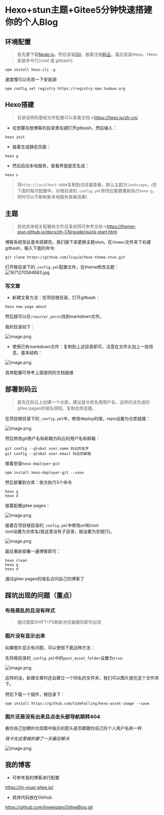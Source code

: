 ﻿# Hexo+stun主题+Gitee5分钟快速搭建你的个人Blog

## 环境配置

>首先要下载[Node.js](https://links.jianshu.com/go?to=http%3A%2F%2Fnodejs.cn%2F)，然后安装[Git](https://links.jianshu.com/go?to=https%3A%2F%2Fgit-scm.com%2Fdownloads)，接着注册[码云](https://links.jianshu.com/go?to=https%3A%2F%2Fgitee.com%2F)，最后安装Hexo，Hexo安装命令行(cmd 或 gitbash):
```
npm install hexo-cli -g
```
速度慢可以先改一下安装源:

```
npm config set registry https://registry.npm.taobao.org
```
## Hexo搭建
>目录说明和基础文件配置可以查看文档->https://hexo.io/zh-cn/
- 在想要存放博客的目录里右键打开gitbash，然后输入：
```
hexo init
```
- 接着生成静态页面：

```
hexo g
```
- 然后启动本地服务，查看界面是否生成：

```
hexo s
```
>将`http://localhost:4000`复制到浏览器查看，默认主题为`landscape`。(在下面的每次配置中，对根目录的`_config.yml`修改后都要重新执行`hexo g`，同时可以不断刷新本地服务查看效果)

 ## 主题
 
 >其他具体相关配置和文件目录说明可参考文档->https://theme-stun.github.io/docs/zh-CN/guide/quick-start.html

博客系统至此基本搭建完，我们接下来更换主题stun。在`themes`文件夹下右键gitbash，输入下面的命令:

```
git clone https://github.com/liuyib/hexo-theme-stun.git
```
打开根目录下的`_config.yml`配置文件，在theme修改主题：
![1671270584683.jpg](https://img-blog.csdnimg.cn/img_convert/46f021e72ec282b86110a981e1356f74.png)

### 写文章

- 新建文章方法：在项目根目录，打开gitbash：

```
hexo new page about
```

然后就可以在`/source/_posts`找到markdown文件。

我的目录如下：

![image.png](https://img-blog.csdnimg.cn/img_convert/dbeb8b9b7c970de32c88fa8c4c01dbe4.png)

- 使用已有markdown文件：复制到上述目录即可，注意在文件头加上一些信息，基本结构：

![image.png](https://img-blog.csdnimg.cn/img_convert/ddc87a2e721cedcc0edeb7e908de8d59.png)

具体配置可参考上面提供的文档链接

## 部署到码云

>首先在码云上创建一个仓库，建议是仓库名用用户名，这样的话生成的gitee pages的域名很短。复制仓库连接。
>
在项目根目录下的`_config.yml`中，修改deploy的值，repo设置为仓库链接：

![image.png](https://img-blog.csdnimg.cn/img_convert/6a5134b269cf1c89dc6aedb118ca8554.png)

然后修改git用户名和邮箱为码云的用户名和邮箱：

```
git config --global user.name 码云的名字
git config --global user.email 码云的邮箱
```
接着安装`hexo-deployer-git`:

```
npm install hexo-deployer-git --save
```

然后部署到仓库：依次执行3个命令

```
hexo g
hexo d
```
接着配置gitee pages：

![image.png](https://img-blog.csdnimg.cn/img_convert/23804725e30c8e889ce961bebbf6be65.png)

接着在项目根目录的`_config.yml`中修改url和root:  
root设置为仓库名(我这里没有子目录，就设置为空就行)。

![image.png](https://img-blog.csdnimg.cn/img_convert/7aea723839b7c5240e610ae51033a772.png)

最后重新部署一遍博客即可：

```
hexo clean
hexo g
hexo d
```
通过gitee pages的域名访问自己的博客了

## 踩坑出现的问题（重点）

### 布局是乱的且没有样式
>通过键盘SHIFT+F5刷新浏览器缓存即可出现

### 图片没有显示出来

如果图片显示有问题，可以使用下面这种方法：

先将根目录的`_config.yml`中的`post_asset_folder`设置为`true`:

![image.png](https://img-blog.csdnimg.cn/img_convert/6004a69b21390ba6cca74f08f547a405.png)


这样的话，新建文章时还会建立一个同名的文件夹，我们可以图片放在这个文件夹下。

然后下载一个插件，根目录下：

```
npm install https://github.com/CodeFalling/hexo-asset-image --save
```

### 图片还是没有出来且点击头部导航跳转404

看你自己创建的仓库图中指示的箭头是否都跟你自己的个人用户名称一样

*我卡在这里被折磨了一天最后解决*

![image.png](https://img-blog.csdnimg.cn/img_convert/0d2edf60d23dec66618bce19bbee8512.png)



## 我的博客

- 可参考我的博客进行配置

https://lin-xiuer.gitee.io/

- 具体代码放在GitHub

https://github.com/linweiqian/GitteeBlog.git


